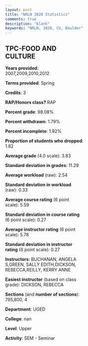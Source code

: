 ```yaml
---
layout: post
title: "NRLN 3020 Statistics"
comments: true
description: "blank"
keywords: "NRLN, 3020, CU, Boulder"
--- 
```

<head>
<script src="https://ajax.googleapis.com/ajax/libs/jquery/2.1.3/jquery.min.js"></script>
<script src="https://dl.dropboxusercontent.com/s/pc42nxpaw1ea4o9/highcharts.js?dl=0"></script>
<!-- <script src="../assets/js/highcharts.js"></script> -->
<style type="text/css">@font-face {
	font-family: "Bebas Neue";
	src: url(https://www.filehosting.org/file/details/544349/BebasNeue%20Regular.otf) format("opentype");
	}
	h1.Bebas { 
		font-family: "Bebas Neue", Verdana, Tahoma;
	}
</style>
</head>
<body>
	<div id="container" style="float: right; width: 45%; height: 88%; margin-left: 2.5%; margin-right: 2.5%;"></div>
	<script language="JavaScript">
		$(document).ready(function() {
		var chart = {type: 'column'};
		var title = {text: 'Grade Distribution'};
		var xAxis = {categories: ['A','B','C','D','F'],crosshair: true};
		var yAxis = {min: 0,title: {text: 'Percentage'}};
		var tooltip = {headerFormat: '<center><b><span style="font-size:20px">{point.key}</span></b></center>',
		               pointFormat: '<td style="padding:0"><b>{point.y:.1f}%</b></td>',
		               footerFormat: '</table>',shared: true,useHTML: true};
		var plotOptions = {column: {pointPadding: 0.0,borderWidth: 0}};  
		var credits = {enabled: false};var series= [{name: 'Percent',data: [83.02,16.98,0.0,0.0,0.0,]}];
		var json = {};
		json.chart = chart;
		json.title = title;
		json.tooltip = tooltip;
		json.xAxis = xAxis;
		json.yAxis = yAxis;  
		json.series = series;
		json.plotOptions = plotOptions;  
		json.credits = credits;
		$('#container').highcharts(json);
	});
	</script>
</body>
			   
## TPC-FOOD AND CULTURE

**Years provided**: 2007,2009,2010,2012

**Terms provided**: Spring

**Credits**: 3

**RAP/Honors class?** RAP

**Percent grade**: 98.08%

**Percent withdrawn**: 1.79%

**Percent incomplete**: 1.92%

**Proportion of students who dropped**: 1.82

**Average grade** (4.0 scale): 3.83

**Standard deviation in grades**: 11.29

**Average workload** (raw): 2.54

**Standard deviation in workload** (raw): 0.33

**Average course rating** (6 point scale): 5.59

**Standard deviation in course rating** (6 point scale): 0.27

**Average instructor rating** (6 point scale): 5.78

**Standard deviation in instructor rating** (6 point scale): 0.27

**Instructors**: BUCHANAN, ANGELA S,GREEN, SALLY EDITH,DICKSON, REBECCA,REILLY, KERRY ANNE

**Easiest instructor** (based on class grade): DICKSON, REBECCA

**Sections** (and **number of sections**): 795,800, 4

**Department**: UGED

**College**: nan

**Level**: Upper

**Activity**: SEM - Seminar
